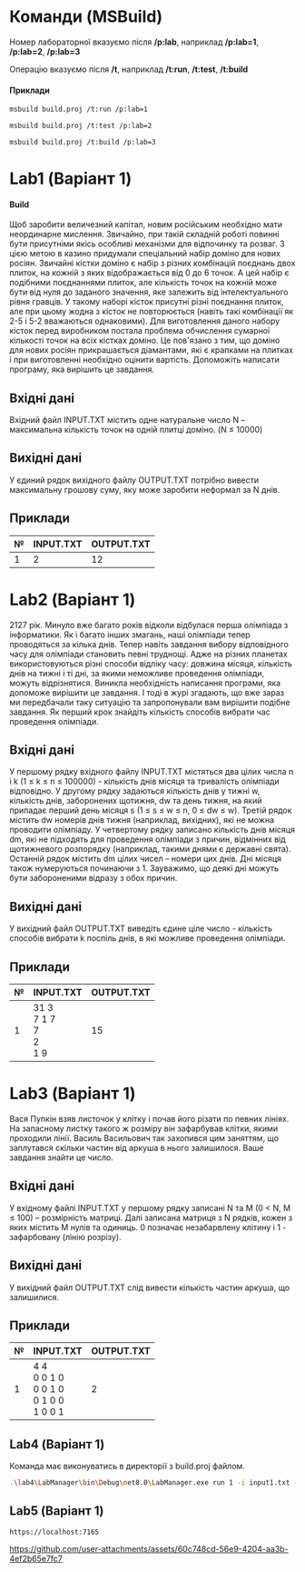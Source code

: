 # Команди (MSBuild)

Номер лабораторної вказуємо після **/p:lab**, наприклад **/p:lab=1**, **/p:lab=2**, **/p:lab=3**

Операцію вказуємо після **/t**, наприклад **/t:run**, **/t:test**, **/t:build**

#### Приклади

```bash
msbuild build.proj /t:run /p:lab=1
```

```bash
msbuild build.proj /t:test /p:lab=2
```

```bash
msbuild build.proj /t:build /p:lab=3
```

# Lab1 (Варіант 1)

#### Build

Щоб заробити величезний капітал, новим російським необхідно мати неординарне мислення. Звичайно, при такій складній роботі повинні бути присутніми якісь особливі механізми для відпочинку та розваг. З цією метою в казино придумали спеціальний набір доміно для нових росіян. Звичайні кістки доміно є набір з різних комбінацій поєднань двох плиток, на кожній з яких відображається від 0 до 6 точок. А цей набір є подібними поєднаннями плиток, але кількість точок на кожній може бути від нуля до заданого значення, яке залежить від інтелектуального рівня гравців. У такому наборі кісток присутні різні поєднання плиток, але при цьому жодна з кісток не повторюється (навіть такі комбінації як 2-5 і 5-2 вважаються однаковими).
Для виготовлення даного набору кісток перед виробником постала проблема обчислення сумарної кількості точок на всіх кістках доміно. Це пов'язано з тим, що доміно для нових росіян прикрашається діамантами, які є крапками на плитках і при виготовленні необхідно оцінити вартість.
Допоможіть написати програму, яка вирішить це завдання.

## Вхідні дані

Вхідний файл INPUT.TXT містить одне натуральне число N – максимальна кількість точок на одній плитці доміно. (N ≤ 10000)

## Вихідні дані

У єдиний рядок вихідного файлу OUTPUT.TXT потрібно вивести максимальну грошову суму, яку може заробити неформал за N днів.

## Приклади

| №   | INPUT.TXT | OUTPUT.TXT |
| --- | --------- | ---------- |
| 1   | 2         | 12         |

# Lab2 (Варіант 1)

2127 рік. Минуло вже багато років відколи відбулася перша олімпіада з інформатики. Як і багато інших змагань, наші олімпіади тепер проводяться за кілька днів. Тепер навіть завдання вибору відповідного часу для олімпіади становить певні труднощі. Адже на різних планетах використовуються різні способи відліку часу: довжина місяця, кількість днів на тижні і ті дні, за якими неможливе проведення олімпіади, можуть відрізнятися. Виникла необхідність написання програми, яка допоможе вирішити це завдання. І тоді в журі згадають, що вже зараз ми передбачали таку ситуацію та запропонували вам вирішити подібне завдання.
Як перший крок знайдіть кількість способів вибрати час проведення олімпіади.

## Вхідні дані

У першому рядку вхідного файлу INPUT.TXT містяться два цілих числа n і k (1 ≤ k ≤ n ≤ 100000) - кількість днів місяця та тривалість олімпіади відповідно. У другому рядку задаються кількість днів у тижні w, кількість днів, заборонених щотижня, dw та день тижня, на який припадає перший день місяця s (1 ≤ s ≤ w ≤ n, 0 ≤ dw ≤ w). Третій рядок містить dw номерів днів тижня (наприклад, вихідних), які не можна проводити олімпіаду. У четвертому рядку записано кількість днів місяця dm, які не підходять для проведення олімпіади з причин, відмінних від щотижневого розпорядку (наприклад, такими днями є державні свята). Останній рядок містить dm цілих чисел – номери цих днів. Дні місяця також нумеруються починаючи з 1. Зауважимо, що деякі дні можуть бути забороненими відразу з обох причин.

## Вихідні дані

У вихідний файл OUTPUT.TXT виведіть єдине ціле число - кількість способів вибрати k поспіль днів, в які можливе проведення олімпіади.

## Приклади

| №   | INPUT.TXT                              | OUTPUT.TXT |
| --- | -------------------------------------- | ---------- |
| 1   | 31 3 <br> 7 1 7 <br> 7 <br> 2 <br> 1 9 | 15         |

# Lab3 (Варіант 1)

Вася Пупкін взяв листочок у клітку і почав його різати по певних лініях. На запасному листку такого ж розміру він зафарбував клітки, якими проходили лінії. Василь Васильович так захопився цим заняттям, що заплутався скільки частин від аркуша в нього залишилося. Ваше завдання знайти це число.

## Вхідні дані

У вхідному файлі INPUT.TXT у першому рядку записані N та M (0 < N, M ≤ 100) – розмірність матриці. Далі записана матриця з N рядків, кожен з яких містить M нулів та одиниць. 0 позначає незабарвлену клітину і 1 - зафарбовану (лінію розрізу).

## Вихідні дані

У вихідний файл OUTPUT.TXT слід вивести кількість частин аркуша, що залишилися.

## Приклади

| №   | INPUT.TXT                                               | OUTPUT.TXT |
| --- | ------------------------------------------------------- | ---------- |
| 1   | 4 4 <br> 0 0 1 0 <br> 0 0 1 0 <br> 0 1 0 0 <br> 1 0 0 1 | 2          |

## Lab4 (Варіант 1)

Команда має виконуватись в директорії з build.proj файлом.

```bash
.\lab4\LabManager\bin\Debug\net8.0\LabManager.exe run 1 -i input1.txt -o output1.txt
```

## Lab5 (Варіант 1)

```
https://localhost:7165
```


https://github.com/user-attachments/assets/60c748cd-56e9-4204-aa3b-4ef2b65e7fc7

